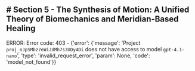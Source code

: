 ## # **Section 5 - The Synthesis of Motion: A Unified Theory of Biomechanics and Meridian-Based Healing**

ERROR: Error code: 403 - {'error': {'message': 'Project `proj_nJpSMbz7eWiJdMh7s3UDy4Di` does not have access to model `gpt-4.1-nano`', 'type': 'invalid_request_error', 'param': None, 'code': 'model_not_found'}}
